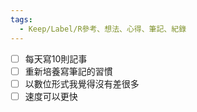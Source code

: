 ```yaml
---
tags:
  - Keep/Label/R參考、想法、心得、筆記、紀錄
---
```



- [ ] 每天寫10則記事
- [ ] 重新培養寫筆記的習慣
- [ ] 以數位形式我覺得沒有差很多
- [ ] 速度可以更快